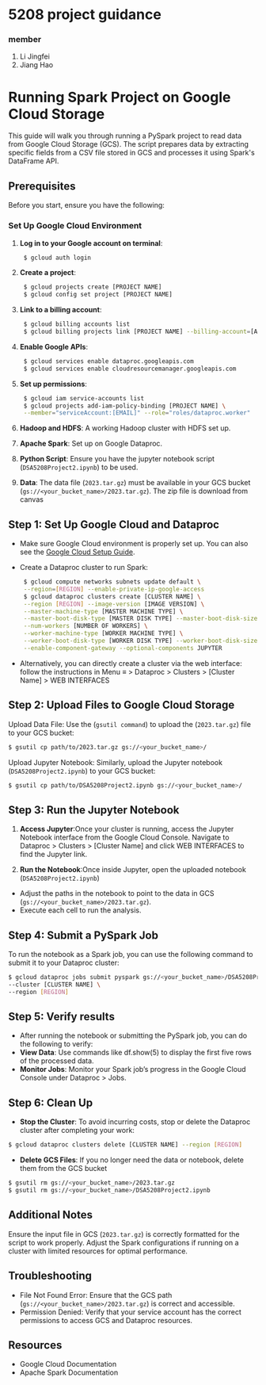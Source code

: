 # 5208 project guidance
### member
1. Li Jingfei
2. Jiang Hao
   
# Running Spark Project on Google Cloud Storage

This guide will walk you through running a PySpark project to read data from Google Cloud Storage (GCS). The script prepares data by extracting specific fields from a CSV file stored in GCS and processes it using Spark's DataFrame API.

## Prerequisites

Before you start, ensure you have the following:
### Set Up Google Cloud Environment

1. **Log in to your Google account on terminal**:
   ```sh
    $ gcloud auth login
   ```
2. **Create a project**:
   ```sh
    $ gcloud projects create [PROJECT NAME]
    $ gcloud config set project [PROJECT NAME]
   ```
3. **Link to a billing account**:
   ```sh
    $ gcloud billing accounts list
    $ gcloud billing projects link [PROJECT NAME] --billing-account=[ACCOUNT ID] 
   ```
4. **Enable Google APIs**:
   ```sh
    $ gcloud services enable dataproc.googleapis.com
    $ gcloud services enable cloudresourcemanager.googleapis.com
   ```
5. **Set up permissions**:
   ```sh
    $ gcloud iam service-accounts list
    $ gcloud projects add-iam-policy-binding [PROJECT NAME] \
    --member="serviceAccount:[EMAIL]" --role="roles/dataproc.worker"
   ```

6. **Hadoop and HDFS**: A working Hadoop cluster with HDFS set up.
7. **Apache Spark**: Set up on Google Dataproc.
8. **Python Script**: Ensure you have the jupyter notebook script (`DSA5208Project2.ipynb`) to be used.
9. **Data**: The data file (`2023.tar.gz`) must be available in your GCS bucket (`gs://<your_bucket_name>/2023.tar.gz`). The zip file is download from canvas

   
## Step 1: Set Up Google Cloud and Dataproc

- Make sure Google Cloud environment is properly set up. You can also see the [Google Cloud Setup Guide](https://cloud.google.com/docs/overview).
- Create a Dataproc cluster to run Spark:

  ```sh
   $ gcloud compute networks subnets update default \
   --region=[REGION] --enable-private-ip-google-access
   $ gcloud dataproc clusters create [CLUSTER NAME] \
   --region [REGION] --image-version [IMAGE VERSION] \
   --master-machine-type [MASTER MACHINE TYPE] \
   --master-boot-disk-type [MASTER DISK TYPE] --master-boot-disk-size [DISK SIZE] \
   --num-workers [NUMBER OF WORKERS] \
   --worker-machine-type [WORKER MACHINE TYPE] \
   --worker-boot-disk-type [WORKER DISK TYPE] --worker-boot-disk-size [DISK SIZE] \
   --enable-component-gateway --optional-components JUPYTER
- Alternatively, you can directly create a cluster via the web interface: follow the instructions in Menu ≡ > Dataproc > Clusters > [Cluster Name] > WEB INTERFACES

## Step 2: Upload Files to Google Cloud Storage

Upload Data File: Use the (`gsutil command`) to upload the (`2023.tar.gz`) file to your GCS bucket:
 ```sh
$ gsutil cp path/to/2023.tar.gz gs://<your_bucket_name>/
   ```
Upload Jupyter Notebook: Similarly, upload the Jupyter notebook (`DSA5208Project2.ipynb`) to your GCS bucket:
 ```sh
$ gsutil cp path/to/DSA5208Project2.ipynb gs://<your_bucket_name>/
   ```
## Step 3: Run the Jupyter Notebook
1. **Access Jupyter**:Once your cluster is running, access the Jupyter Notebook interface from the Google Cloud Console. Navigate to Dataproc > Clusters > [Cluster Name] and click WEB INTERFACES to find the Jupyter link.
   
2. **Run the Notebook**:Once inside Jupyter, open the uploaded notebook (`DSA5208Project2.ipynb`)
-  Adjust the paths in the notebook to point to the data in GCS (`gs://<your_bucket_name>/2023.tar.gz`).
-  Execute each cell to run the analysis.

## Step 4: Submit a PySpark Job
To run the notebook as a Spark job, you can use the following command to submit it to your Dataproc cluster:
 ```sh
$ gcloud dataproc jobs submit pyspark gs://<your_bucket_name>/DSA5208Project2.ipynb \
--cluster [CLUSTER NAME] \
--region [REGION]
 ```

## Step 5: Verify results
- After running the notebook or submitting the PySpark job, you can do the following to verify:
- **View Data**: Use commands like df.show(5) to display the first five rows of the processed data.
- **Monitor Jobs**: Monitor your Spark job’s progress in the Google Cloud Console under Dataproc > Jobs.

## Step 6: Clean Up
- **Stop the Cluster**: To avoid incurring costs, stop or delete the Dataproc cluster after completing your work:
 ```sh
$ gcloud dataproc clusters delete [CLUSTER NAME] --region [REGION]
 ```
- **Delete GCS Files**: If you no longer need the data or notebook, delete them from the GCS bucket
 ```sh
$ gsutil rm gs://<your_bucket_name>/2023.tar.gz
$ gsutil rm gs://<your_bucket_name>/DSA5208Project2.ipynb
 ```
## Additional Notes
Ensure the input file in GCS (`2023.tar.gz`) is correctly formatted for the script to work properly.
Adjust the Spark configurations if running on a cluster with limited resources for optimal performance.

## Troubleshooting
- File Not Found Error: Ensure that the GCS path (`gs://<your_bucket_name>/2023.tar.gz`) is correct and accessible.
- Permission Denied: Verify that your service account has the correct permissions to access GCS and Dataproc resources.

## Resources
- Google Cloud Documentation
- Apache Spark Documentation
